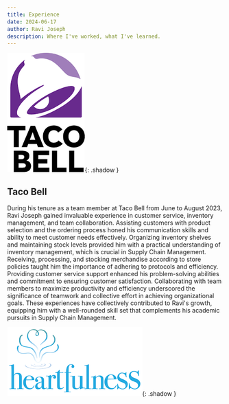 ```yaml
---
title: Experience
date: 2024-06-17 
author: Ravi Joseph
description: Where I've worked, what I've learned.
---
```


![Desktop View](/assets/img/tacobell.png){: .shadow }

## Taco Bell

During his tenure as a team member at Taco Bell from June to August 2023, Ravi Joseph gained invaluable experience in customer service, inventory management, and team collaboration. Assisting customers with product selection and the ordering process honed his communication skills and ability to meet customer needs effectively. Organizing inventory shelves and maintaining stock levels provided him with a practical understanding of inventory management, which is crucial in Supply Chain Management. Receiving, processing, and stocking merchandise according to store policies taught him the importance of adhering to protocols and efficiency. Providing customer service support enhanced his problem-solving abilities and commitment to ensuring customer satisfaction. Collaborating with team members to maximize productivity and efficiency underscored the significance of teamwork and collective effort in achieving organizational goals. These experiences have collectively contributed to Ravi's growth, equipping him with a well-rounded skill set that complements his academic pursuits in Supply Chain Management.

![Desktop View](/assets/img/heartfulness.png){: .shadow }